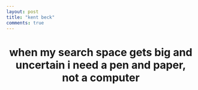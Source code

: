 ```yaml
---
layout: post
title: "kent beck"
comments: true
---
```

<h1 style="text-align: center;">when my search space gets big and uncertain i need a pen and paper, not a computer</h1>
